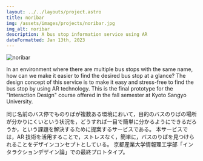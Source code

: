 ```yaml
---
layout: ../../layouts/project.astro
title: noribar
img: /assets/images/projects/noribar.jpg
img_alt: noribar
description: A bus stop information service using AR
dateFormatted: Jan 13th, 2023
---
```


![noribar](/assets/images/projects/noribar.jpg)

In an environment where there are multiple bus stops with the same name, how can we make it easier to find the desired bus stop at a glance?
The design concept of this service is to make it easy and stress-free to find the bus stop by using AR technology.
This is the final prototype for the "Interaction Design" course offered in the fall semester at Kyoto Sangyo University.

同じ名前のバス停でものりばが複数ある環境において，目的のバスのりばの場所が分かりにくいという状況を，どうすれば一目で簡単に分かるようにできるだろうか，という課題を解決するために提案するサービスである。
本サービスでは，AR 技術を活用することで，ストレスなく，簡単に，バスのりばを見つけられることをデザインコンセプトとしている。
京都産業大学情報理工学部「インタラクションデザイン論」での最終プロトタイプ。
